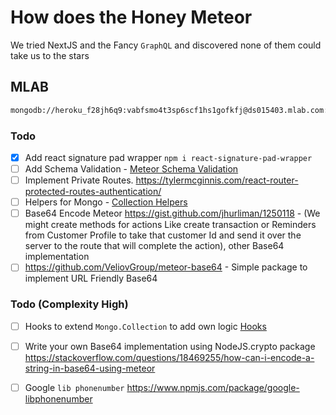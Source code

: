 # How does the Honey Meteor

We tried NextJS and the Fancy `GraphQL` and discovered none of them could take us to the stars

## MLAB

```bash
mongodb://heroku_f28jh6q9:vabfsmo4t3sp6scf1hs1gofkfj@ds015403.mlab.com:15403/heroku_f28jh6q9

```

### Todo

- [x] Add react signature pad wrapper `npm i react-signature-pad-wrapper`
- [ ] Add Schema Validation - [Meteor Schema Validation](https://guide.meteor.com/collections.html#schemas)
- [ ] Implement Private Routes. https://tylermcginnis.com/react-router-protected-routes-authentication/
- [ ] Helpers for Mongo - [Collection Helpers](https://guide.meteor.com/collections.html#collection-helpers)
- [ ] Base64 Encode Meteor https://gist.github.com/jhurliman/1250118 - (We might create methods for actions Like create transaction or Reminders from Customer Profile to take that customer Id and send it over the server to the route that will complete the action), other Base64 implementation
- [ ] https://github.com/VeliovGroup/meteor-base64 - Simple package to implement URL Friendly Base64

### Todo (Complexity High)

- [ ] Hooks to extend `Mongo.Collection` to add own logic [Hooks](https://guide.meteor.com/collections.html#hooks)
- [ ] Write your own Base64 implementation using NodeJS.crypto package https://stackoverflow.com/questions/18469255/how-can-i-encode-a-string-in-base64-using-meteor
- [ ] Google `lib phonenumber` https://www.npmjs.com/package/google-libphonenumber

